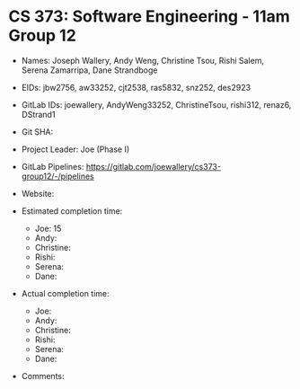 # CS 373: Software Engineering - 11am Group 12

- Names: Joseph Wallery, Andy Weng, Christine Tsou, Rishi Salem, Serena Zamarripa, Dane Strandboge

- EIDs: jbw2756, aw33252, cjt2538, ras5832, snz252, des2923

- GitLab IDs: joewallery, AndyWeng33252, ChristineTsou, rishi312, renaz6, DStrand1

- Git SHA:

- Project Leader: Joe (Phase I)

- GitLab Pipelines: https://gitlab.com/joewallery/cs373-group12/-/pipelines

- Website:

- Estimated completion time:

  - Joe: 15
  - Andy:
  - Christine:
  - Rishi:
  - Serena:
  - Dane:

- Actual completion time:

  - Joe:
  - Andy:
  - Christine:
  - Rishi:
  - Serena:
  - Dane:

- Comments:
